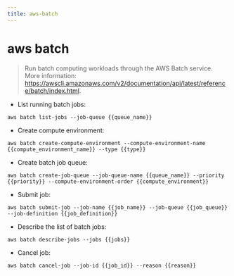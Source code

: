 ```yaml
---
title: aws-batch
---
```

# aws batch

> Run batch computing workloads through the AWS Batch service.
> More information: <https://awscli.amazonaws.com/v2/documentation/api/latest/reference/batch/index.html>.

- List running batch jobs:

`aws batch list-jobs --job-queue {{queue_name}}`

- Create compute environment:

`aws batch create-compute-environment --compute-environment-name {{compute_environment_name}} --type {{type}}`

- Create batch job queue:

`aws batch create-job-queue --job-queue-name {{queue_name}} --priority {{priority}} --compute-environment-order {{compute_environment}}`

- Submit job:

`aws batch submit-job --job-name {{job_name}} --job-queue {{job_queue}} --job-definition {{job_definition}}`

- Describe the list of batch jobs:

`aws batch describe-jobs --jobs {{jobs}}`

- Cancel job:

`aws batch cancel-job --job-id {{job_id}} --reason {{reason}}`
